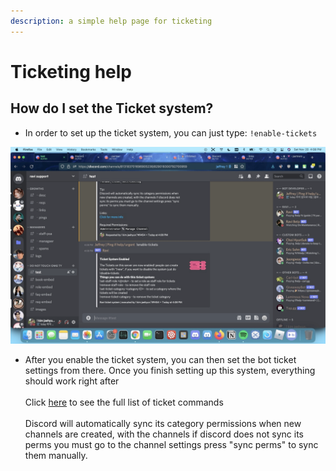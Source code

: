 ```yaml
---
description: a simple help page for ticketing
---
```


# Ticketing help

## How do I set the Ticket system?

* In order to set up the ticket system, you can just type: `!enable-tickets`

![](<../.gitbook/assets/image (17).png>)

* After you enable the ticket system, you can then set the bot ticket settings from there. Once you finish setting up this system, everything should work right after\
  \
  Click [here](https://ravi-docs.gitbook.io/ravi-documentation/commands-list/ticketing) to see the full list of ticket commands\
  \
  Discord will automatically sync its category permissions when new channels are created, with the channels if discord does not sync its perms you must go to the channel settings press "sync perms" to sync them manually.
